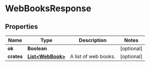 
# WebBooksResponse

## Properties
Name | Type | Description | Notes
------------ | ------------- | ------------- | -------------
**ok** | **Boolean** |  |  [optional]
**crates** | [**List&lt;WebBook&gt;**](WebBook.md) | A list of web books. |  [optional]



